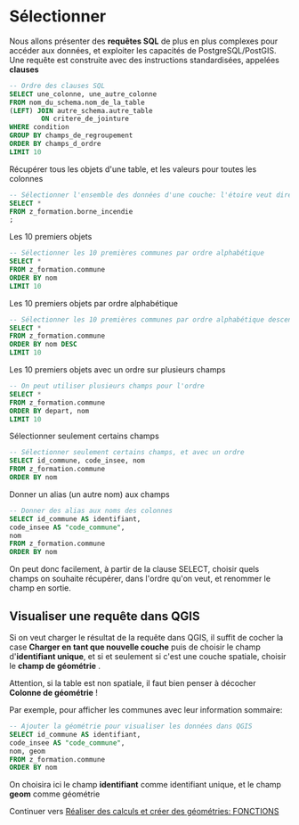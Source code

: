 # Sélectionner

Nous allons présenter des **requêtes SQL** de plus en plus complexes pour accéder aux données, et exploiter les capacités de PostgreSQL/PostGIS. Une requête est construite avec des instructions standardisées, appelées **clauses**

```sql
-- Ordre des clauses SQL
SELECT une_colonne, une_autre_colonne
FROM nom_du_schema.nom_de_la_table
(LEFT) JOIN autre_schema.autre_table
        ON critere_de_jointure
WHERE condition
GROUP BY champs_de_regroupement
ORDER BY champs_d_ordre
LIMIT 10

```
Récupérer tous les objets d'une table, et les valeurs pour toutes les colonnes

```sql
-- Sélectionner l'ensemble des données d'une couche: l'étoire veut dire "tous les champs de la table"
SELECT *
FROM z_formation.borne_incendie
;
```

Les 10 premiers objets

```sql
-- Sélectionner les 10 premières communes par ordre alphabétique
SELECT *
FROM z_formation.commune
ORDER BY nom
LIMIT 10
```

Les 10 premiers objets par ordre alphabétique

```sql
-- Sélectionner les 10 premières communes par ordre alphabétique descendant
SELECT *
FROM z_formation.commune
ORDER BY nom DESC
LIMIT 10
```

Les 10 premiers objets avec un ordre sur plusieurs champs

```sql
-- On peut utiliser plusieurs champs pour l'ordre
SELECT *
FROM z_formation.commune
ORDER BY depart, nom
LIMIT 10
```

Sélectionner seulement certains champs

```sql
-- Sélectionner seulement certains champs, et avec un ordre
SELECT id_commune, code_insee, nom
FROM z_formation.commune
ORDER BY nom
```

Donner un alias (un autre nom) aux champs

```sql
-- Donner des alias aux noms des colonnes
SELECT id_commune AS identifiant,
code_insee AS "code_commune",
nom
FROM z_formation.commune
ORDER BY nom
```

On peut donc facilement, à partir de la clause SELECT, choisir quels champs on souhaite récupérer, dans l'ordre qu'on veut, et renommer le champ en sortie.


## Visualiser une requête dans QGIS

Si on veut charger le résultat de la requête dans QGIS, il suffit de cocher la case **Charger en tant que nouvelle couche** puis de choisir le champ d'**identifiant unique**, et si et seulement si c'est une couche spatiale, choisir le **champ de géométrie** .

Attention, si la table est non spatiale, il faut bien penser à décocher **Colonne de géométrie** !

Par exemple, pour afficher les communes avec leur information sommaire:

```sql
-- Ajouter la géométrie pour visualiser les données dans QGIS
SELECT id_commune AS identifiant,
code_insee AS "code_commune",
nom, geom
FROM z_formation.commune
ORDER BY nom
```

On choisira ici le champ **identifiant** comme identifiant unique, et le champ **geom** comme géométrie


Continuer vers [Réaliser des calculs et créer des géométries: FONCTIONS](./perform_calculation.md)
